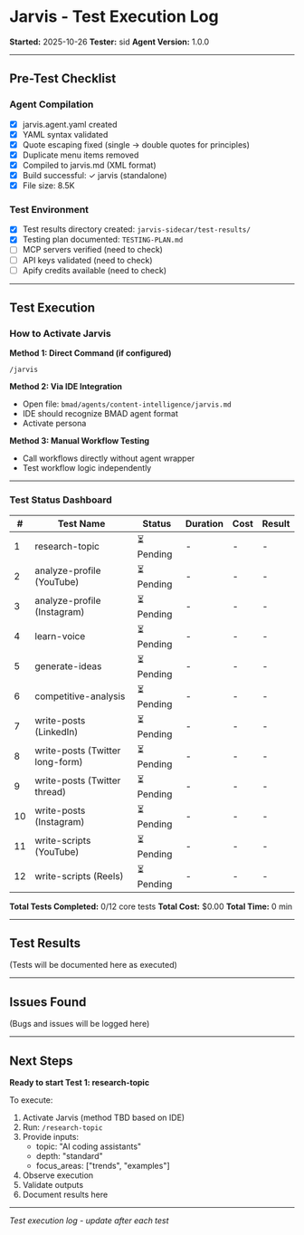 # Jarvis - Test Execution Log

**Started:** 2025-10-26
**Tester:** sid
**Agent Version:** 1.0.0

---

## Pre-Test Checklist

### Agent Compilation

- [x] jarvis.agent.yaml created
- [x] YAML syntax validated
- [x] Quote escaping fixed (single → double quotes for principles)
- [x] Duplicate menu items removed
- [x] Compiled to jarvis.md (XML format)
- [x] Build successful: ✓ jarvis (standalone)
- [x] File size: 8.5K

### Test Environment

- [x] Test results directory created: `jarvis-sidecar/test-results/`
- [x] Testing plan documented: `TESTING-PLAN.md`
- [ ] MCP servers verified (need to check)
- [ ] API keys validated (need to check)
- [ ] Apify credits available (need to check)

---

## Test Execution

### How to Activate Jarvis

**Method 1: Direct Command (if configured)**

```
/jarvis
```

**Method 2: Via IDE Integration**

- Open file: `bmad/agents/content-intelligence/jarvis.md`
- IDE should recognize BMAD agent format
- Activate persona

**Method 3: Manual Workflow Testing**

- Call workflows directly without agent wrapper
- Test workflow logic independently

---

### Test Status Dashboard

| #   | Test Name                       | Status     | Duration | Cost | Result |
| --- | ------------------------------- | ---------- | -------- | ---- | ------ |
| 1   | research-topic                  | ⏳ Pending | -        | -    | -      |
| 2   | analyze-profile (YouTube)       | ⏳ Pending | -        | -    | -      |
| 3   | analyze-profile (Instagram)     | ⏳ Pending | -        | -    | -      |
| 4   | learn-voice                     | ⏳ Pending | -        | -    | -      |
| 5   | generate-ideas                  | ⏳ Pending | -        | -    | -      |
| 6   | competitive-analysis            | ⏳ Pending | -        | -    | -      |
| 7   | write-posts (LinkedIn)          | ⏳ Pending | -        | -    | -      |
| 8   | write-posts (Twitter long-form) | ⏳ Pending | -        | -    | -      |
| 9   | write-posts (Twitter thread)    | ⏳ Pending | -        | -    | -      |
| 10  | write-posts (Instagram)         | ⏳ Pending | -        | -    | -      |
| 11  | write-scripts (YouTube)         | ⏳ Pending | -        | -    | -      |
| 12  | write-scripts (Reels)           | ⏳ Pending | -        | -    | -      |

**Total Tests Completed:** 0/12 core tests
**Total Cost:** $0.00
**Total Time:** 0 min

---

## Test Results

(Tests will be documented here as executed)

---

## Issues Found

(Bugs and issues will be logged here)

---

## Next Steps

**Ready to start Test 1: research-topic**

To execute:

1. Activate Jarvis (method TBD based on IDE)
2. Run: `/research-topic`
3. Provide inputs:
   - topic: "AI coding assistants"
   - depth: "standard"
   - focus_areas: ["trends", "examples"]
4. Observe execution
5. Validate outputs
6. Document results here

---

_Test execution log - update after each test_
